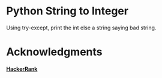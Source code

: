 # Python String to Integer
Using try-except, print the int else a string saying bad string.

# Acknowledgments
#### [HackerRank](www.hackerrank.com)
